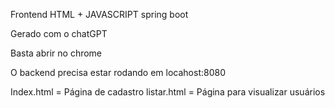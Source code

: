 Frontend HTML + JAVASCRIPT spring boot

Gerado com o chatGPT

Basta abrir no chrome

O backend precisa estar rodando em locahost:8080

Index.html = Página de cadastro
listar.html = Página para visualizar usuários